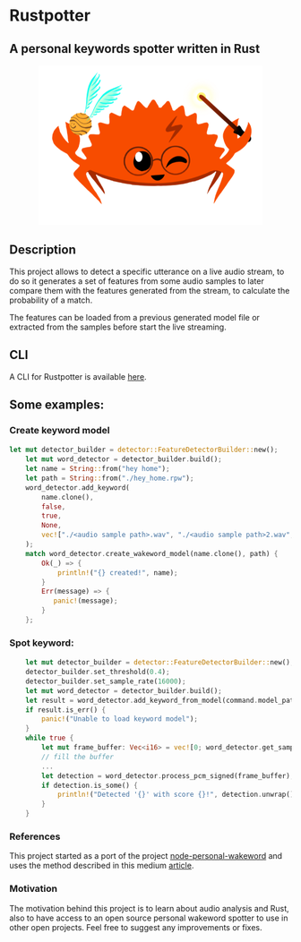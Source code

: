 # Rustpotter

## A personal keywords spotter written in Rust

<div align="center">
    <img src="./logo.png?raw=true" width="400px"</img> 
</div>

## Description

This project allows to detect a specific utterance on a live audio stream, to do so it generates a set of features from some audio samples to later compare them with the features generated from the stream, to calculate the probability of a match.

The features can be loaded from a previous generated model file or extracted from the samples before start the live streaming.

## CLI

A CLI for Rustpotter is available [here](https://github.com/GiviMAD/rustpotter-cli).

## Some examples:

### Create keyword model
```rust
let mut detector_builder = detector::FeatureDetectorBuilder::new();
    let mut word_detector = detector_builder.build();
    let name = String::from("hey home");
    let path = String::from("./hey_home.rpw");
    word_detector.add_keyword(
        name.clone(),
        false,
        true,
        None,
        vec!["./<audio sample path>.wav", "./<audio sample path>2.wav", ...],
    );
    match word_detector.create_wakeword_model(name.clone(), path) {
        Ok(_) => {
            println!("{} created!", name);
        }
        Err(message) => {
           panic!(message);
        }
    };
```


### Spot keyword:
```rust
    let mut detector_builder = detector::FeatureDetectorBuilder::new();
    detector_builder.set_threshold(0.4);
    detector_builder.set_sample_rate(16000);
    let mut word_detector = detector_builder.build();
    let result = word_detector.add_keyword_from_model(command.model_path, command.average_templates, true, None);
    if result.is_err() {
        panic!("Unable to load keyword model");
    }
    while true {
        let mut frame_buffer: Vec<i16> = vec![0; word_detector.get_samples_per_frame()];
        // fill the buffer
        ...
        let detection = word_detector.process_pcm_signed(frame_buffer);
        if detection.is_some() {
            println!("Detected '{}' with score {}!", detection.unwrap().wakeword, detection.unwrap().score)
        }
    }

```

### References

This project started as a port of the project [node-personal-wakeword](https://github.com/mathquis/node-personal-wakeword) and uses the method described in this medium [article](https://medium.com/snips-ai/machine-learning-on-voice-a-gentle-introduction-with-snips-personal-wake-word-detector-133bd6fb568e).

### Motivation

The motivation behind this project is to learn about audio analysis and Rust, also to have access to an open source personal wakeword spotter to use in other open projects. 
Feel free to suggest any improvements or fixes.

